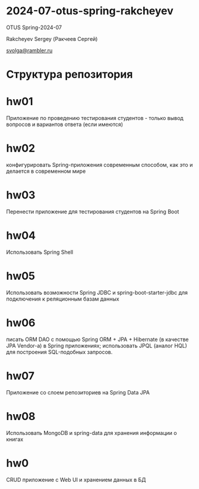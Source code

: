 # 2024-07-otus-spring-rakcheyev


OTUS Spring-2024-07

Rakcheyev Sergey (Ракчеев Сергей)

svolga@rambler.ru


# Структура репозитория
# hw01
Приложение по проведению тестирования студентов - только вывод вопросов и вариантов ответа (если имеются)

# hw02
конфигурировать Spring-приложения современным способом, как это и делается в современном мире

# hw03
Перенести приложение для тестирования студентов на Spring Boot

# hw04
Использовать Spring Shell

# hw05
Использовать возможности Spring JDBC и spring-boot-starter-jdbc для подключения к реляционным базам данных

# hw06
писать ORM DAO с помощью Spring ORM + JPA + Hibernate (в качестве JPA Vendor-a) в Spring приложениях;
использовать JPQL (аналог HQL) для построения SQL-подобных запросов.

# hw07
Приложение со слоем репозиториев на Spring Data JPA

# hw08
Использовать MongoDB и spring-data для хранения информации о книгах

# hw0
CRUD приложение с Web UI и хранением данных в БД


